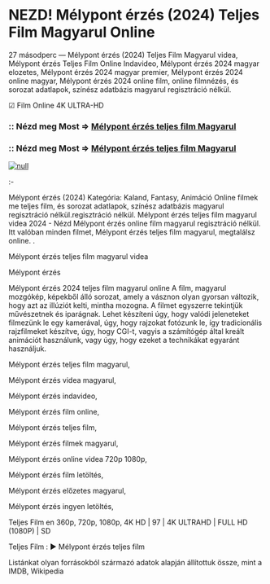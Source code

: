 # NEZD! Mélypont érzés (2024) Teljes Film Magyarul Online


27 másodperc — Mélypont érzés (2024) Teljes Film Magyarul videa, Mélypont érzés Teljes Film Online Indavideo, Mélypont érzés 2024 magyar elozetes, Mélypont érzés 2024 magyar premier, Mélypont érzés 2024 online magyar, Mélypont érzés 2024 online film, online filmnézés, és sorozat adatlapok, színész adatbázis magyarul regisztráció nélkül.

☑ Film Online 4K ULTRA-HD

### :: Nézd meg Most => [Mélypont érzés teljes film Magyarul](https://t.co/gbeDkg2p80)

### :: Nézd meg Most => [Mélypont érzés teljes film Magyarul](https://t.co/gbeDkg2p80)

[![null](https://static.wixstatic.com/media/855a25_043b5abeb4ae4d35ac003198e7fe56ed~mv2.gif)](https://t.co/gbeDkg2p80)

:-

Mélypont érzés (2024) Kategória: Kaland, Fantasy, Animáció Online filmek me teljes film, és sorozat adatlapok, színész adatbázis magyarul regisztráció nélkül.regisztráció nélkül. Mélypont érzés teljes film magyarul videa 2024 - Nézd Mélypont érzés online film magyarul regisztráció nélkül. Itt valóban minden filmet, Mélypont érzés teljes film magyarul, megtalálsz online.
.

Mélypont érzés teljes film magyarul videa

Mélypont érzés

Mélypont érzés 2024 teljes film magyarul online A film, magyarul mozgókép, képekből álló sorozat, amely a vásznon olyan gyorsan változik, hogy azt az illúziót kelti, mintha mozogna. A filmet egyszerre tekintjük művészetnek és iparágnak. Lehet készíteni úgy, hogy valódi jeleneteket filmezünk le egy kamerával, úgy, hogy rajzokat fotózunk le, így tradicionális rajzfilmeket készítve, úgy, hogy CGI-t, vagyis a számítógép által kreált animációt használunk, vagy úgy, hogy ezeket a technikákat egyaránt használjuk.

Mélypont érzés teljes film magyarul,

Mélypont érzés videa magyarul,

Mélypont érzés indavideo,

Mélypont érzés film online,

Mélypont érzés teljes film,

Mélypont érzés filmek magyarul,

Mélypont érzés online videa 720p 1080p,

Mélypont érzés film letöltés,

Mélypont érzés előzetes magyarul,

Mélypont érzés ingyen letöltés,

Teljes Film en 360p, 720p, 1080p, 4K HD | 97 | 4K ULTRAHD | FULL HD (1080P) | SD

Teljes Film : ► Mélypont érzés teljes film

Listánkat olyan forrásokból származó adatok alapján állítottuk össze, mint a IMDB, Wikipedia
